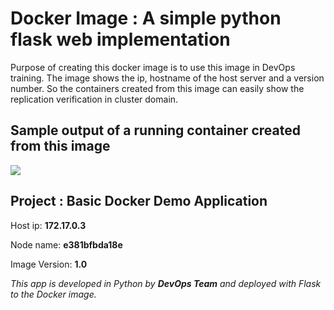 # Docker Image : A simple python flask web implementation

Purpose of creating this docker image is to use this image in DevOps training. The image  shows the ip, hostname of the host server and a version number. So the containers created from this image can easily show the replication verification in cluster domain. 

## Sample output of a running container created from this image

![](https://clarusway.com/wp-content/uploads/2020/06/clarusway_logo.png)

## Project : Basic Docker Demo Application

Host ip: **172.17.0.3**

Node name: **e381bfbda18e**

Image Version: **1.0**

_This app is developed in Python by **DevOps Team** and deployed with Flask to the Docker image._
